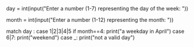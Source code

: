 <!-- 
match case is a pattern matching tool, like switch-case.

case 1|2|3|4|5 means match any of these values.

You can add an if condition inside a case for extra checks (called a guard condition).

_ is used as the default or fallback case.

This example checks:

If it's a weekday in April → prints "a weekday in April".

If it's Saturday/Sunday → prints weekend.

Else → prints "not a valid day. -->



day = int(input("Enter a number (1-7) representing the day of the week: "))

month = int(input("Enter a number (1-12) representing the month: "))

match day : 
    case 1|2|3|4|5 if month==4: print("a weekday in April")
    case 6|7: print("weekend")
    case _: print("not a valid day")




